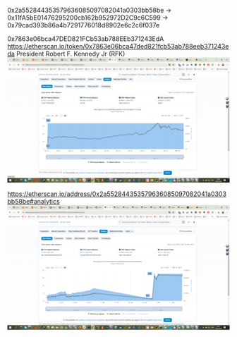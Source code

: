 0x2a552844353579636085097082041a0303bb58be 
-> 0x11fA5bE01476295200cb162b952972D2C9c6C599
-> 0x79cad393b86a4b7291776018d8902e6c2c6f037e

0x7863e06bca47DED821FCb53ab788EEb371243EdA
https://etherscan.io/token/0x7863e06bca47ded821fcb53ab788eeb371243eda
President Robert F. Kennedy Jr (RFK)
![img_1.png](img_1.png)

https://etherscan.io/address/0x2a552844353579636085097082041a0303bb58be#analytics
![img.png](img.png)